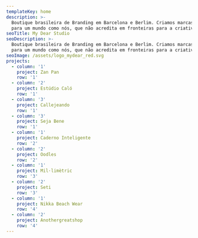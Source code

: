 ```yaml
---
templateKey: home
description: >-
  Boutique brasileira de Branding em Barcelona e Berlim. Criamos marcas feitas
  para um mundo como nós, que não acredita em fronteiras para a criatividade.
seoTitle: My Dear Studio
seoDescription: >-
  Boutique brasileira de Branding em Barcelona e Berlim. Criamos marcas feitas
  para um mundo como nós, que não acredita em fronteiras para a criatividade.
seoImage: /assets/logo_mydear_red.svg
projects:
  - column: '1'
    project: Zan Pan
    row: '1'
  - column: '2'
    project: Estúdio Caló
    row: '1'
  - column: '3'
    project: Callejeando
    row: '1'
  - column: '3'
    project: Seja Bene
    row: '1'
  - column: '1'
    project: Caderno Inteligente
    row: '2'
  - column: '2'
    project: Oodles
    row: '2'
  - column: '1'
    project: Mil·limètric
    row: '3'
  - column: '2'
    project: Seti
    row: '3'
  - column: '1'
    project: Nikka Beach Wear
    row: '4'
  - column: '2'
    project: Anothergreatshop
    row: '4'
---
```


